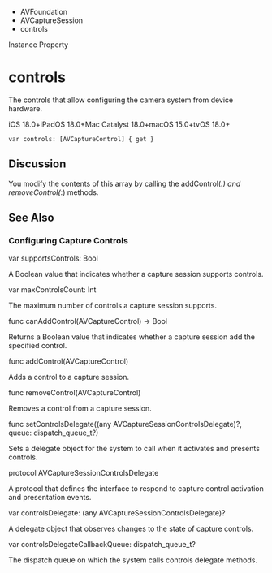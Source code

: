 

- AVFoundation
- AVCaptureSession
-  controls 

Instance Property

# controls

The controls that allow configuring the camera system from device hardware.

iOS 18.0+iPadOS 18.0+Mac Catalyst 18.0+macOS 15.0+tvOS 18.0+

``` source
var controls: [AVCaptureControl] { get }
```

## Discussion

You modify the contents of this array by calling the addControl(_:) and removeControl(_:) methods.

## See Also

### Configuring Capture Controls

var supportsControls: Bool

A Boolean value that indicates whether a capture session supports controls.

var maxControlsCount: Int

The maximum number of controls a capture session supports.

func canAddControl(AVCaptureControl) -> Bool

Returns a Boolean value that indicates whether a capture session add the specified control.

func addControl(AVCaptureControl)

Adds a control to a capture session.

func removeControl(AVCaptureControl)

Removes a control from a capture session.

func setControlsDelegate((any AVCaptureSessionControlsDelegate)?, queue: dispatch_queue_t?)

Sets a delegate object for the system to call when it activates and presents controls.

protocol AVCaptureSessionControlsDelegate

A protocol that defines the interface to respond to capture control activation and presentation events.

var controlsDelegate: (any AVCaptureSessionControlsDelegate)?

A delegate object that observes changes to the state of capture controls.

var controlsDelegateCallbackQueue: dispatch_queue_t?

The dispatch queue on which the system calls controls delegate methods.

